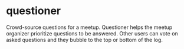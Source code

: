 # questioner
Crowd-source questions for a meetup. Questioner helps the meetup organizer prioritize questions to be answered. Other users can vote on asked questions and they bubble to the top or bottom of the log.
